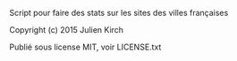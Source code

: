 Script pour faire des stats sur les sites des villes françaises

Copyright (c) 2015 Julien Kirch

Publié sous license MIT, voir LICENSE.txt
